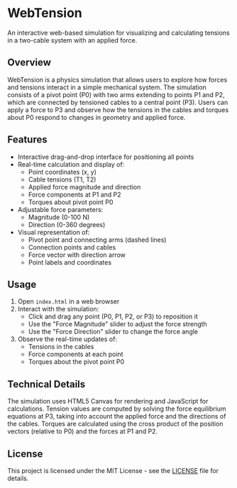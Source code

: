 # WebTension

An interactive web-based simulation for visualizing and calculating tensions in a two-cable system with an applied force.

## Overview

WebTension is a physics simulation that allows users to explore how forces and tensions interact in a simple mechanical system. The simulation consists of a pivot point (P0) with two arms extending to points P1 and P2, which are connected by tensioned cables to a central point (P3). Users can apply a force to P3 and observe how the tensions in the cables and torques about P0 respond to changes in geometry and applied force.

## Features

- Interactive drag-and-drop interface for positioning all points
- Real-time calculation and display of:
  - Point coordinates (x, y)
  - Cable tensions (T1, T2)
  - Applied force magnitude and direction
  - Force components at P1 and P2
  - Torques about pivot point P0
- Adjustable force parameters:
  - Magnitude (0-100 N)
  - Direction (0-360 degrees)
- Visual representation of:
  - Pivot point and connecting arms (dashed lines)
  - Connection points and cables
  - Force vector with direction arrow
  - Point labels and coordinates

## Usage

1. Open `index.html` in a web browser
2. Interact with the simulation:
   - Click and drag any point (P0, P1, P2, or P3) to reposition it
   - Use the "Force Magnitude" slider to adjust the force strength
   - Use the "Force Direction" slider to change the force angle
3. Observe the real-time updates of:
   - Tensions in the cables
   - Force components at each point
   - Torques about the pivot point P0

## Technical Details

The simulation uses HTML5 Canvas for rendering and JavaScript for calculations. Tension values are computed by solving the force equilibrium equations at P3, taking into account the applied force and the directions of the cables. Torques are calculated using the cross product of the position vectors (relative to P0) and the forces at P1 and P2.

## License

This project is licensed under the MIT License - see the [LICENSE](LICENSE) file for details. 